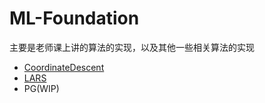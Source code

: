 # ML-Foundation
主要是老师课上讲的算法的实现，以及其他一些相关算法的实现
- [CoordinateDescent](hw04/) 
- [LARS](hw04/)
- PG(WIP)
